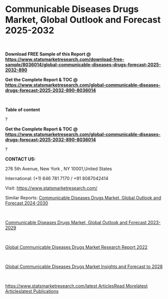 <h1>Communicable Diseases Drugs Market, Global Outlook and Forecast 2025-2032</h1><br/><p><strong>Download FREE Sample of this Report @ <a href="https://www.statsmarketresearch.com/download-free-sample/8036014/global-communicable-diseases-drugs-forecast-2025-2032-890">https://www.statsmarketresearch.com/download-free-sample/8036014/global-communicable-diseases-drugs-forecast-2025-2032-890</a></strong></p>
 
 
 
 <div><b>Get the Complete Report & TOC @ <a href="https://www.statsmarketresearch.com/global-communicable-diseases-drugs-forecast-2025-2032-890-8036014">https://www.statsmarketresearch.com/global-communicable-diseases-drugs-forecast-2025-2032-890-8036014</a></b></div>
 
 
 
 <p><br />
 
 <b>Table of content</b></p>
 
 
 
 <p>? </p>
 
 
 
 <div><b>Get the Complete Report & TOC @ <a href="https://www.statsmarketresearch.com/global-communicable-diseases-drugs-forecast-2025-2032-890-8036014">https://www.statsmarketresearch.com/global-communicable-diseases-drugs-forecast-2025-2032-890-8036014</a></b></div>
 
 
 
 <p>? </p>
 
 
 
 <p><b>CONTACT US:</b><br />
 
 276 5th Avenue, New York , NY 10001,United States<br />
 
 International: (+1) 646 781 7170 / +91 8087042414<br />
 
 Visit: <a href="https://www.statsmarketresearch.com/">https://www.statsmarketresearch.com/</a><br />
 
 Similar Reports: <a href="https://www.statsmarketresearch.com/global-communicable-diseases-drugs-forecast-2025-2032-890-8036014">Communicable Diseases Drugs Market, Global Outlook and Forecast 2024-2030</a><br />
 
 <br />
 
 <a href="https://www.statsmarketresearch.com/global-communicable-diseases-drugs-forecast-2025-2032-890-8036014">Communicable Diseases Drugs Market, Global Outlook and Forecast 2023-2029</a><br />
 
 <br />
 
 <a href="https://www.statsmarketresearch.com/global-communicable-diseases-drugs-forecast-2025-2032-890-8036014">Global Communicable Diseases Drugs Market Research Report 2022</a><br />
 
 <br />
 
 <a href="https://www.statsmarketresearch.com/global-communicable-diseases-drugs-forecast-2025-2032-890-8036014">Global Communicable Diseases Drugs Market Insights and Forecast to 2028</a><br />
 
 <br />
 
 <a href="https://gyeongbokgung.com">https://www.statsmarketresearch.com/</a><a href="https://hallyeomaritime.com">latest Articles</a><a href="https://jingwansa.com">Read More</a><a href="https://nguoiviet.jp/">latest Articles</a><a href="https://www.intelmarketresearch.com/">latest Publications</a></p>
